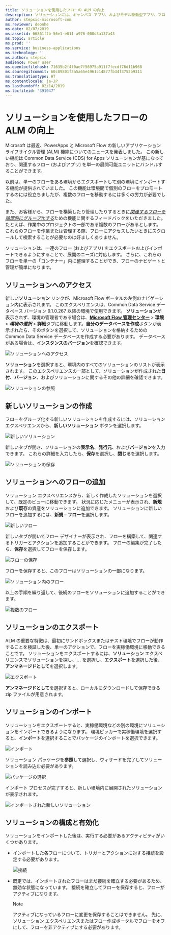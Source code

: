 ```yaml
---
title: ソリューションを使用したフローの ALM の向上
description: ソリューションには、キャンバス アプリ、およびモデル駆動型アプリ、フロー、他のコンポーネントを含めることができます。
author: stepsic-microsoft-com
ms.reviewer: deonhe
ms.date: 02/07/2019
ms.assetid: 66861f2b-56e1-e811-a976-000d3a137a43
ms.topic: article
ms.prod: ''
ms.service: business-applications
ms.technology: ''
ms.author: stepsic
audience: Power user
ms.openlocfilehash: 71635b2f4f0ae7f56975a911f7fecdf76d11b968
ms.sourcegitcommit: 60c89801f3a5a65e4961c14877fb34f3752b9311
ms.translationtype: HT
ms.contentlocale: ja-JP
ms.lasthandoff: 02/14/2019
ms.locfileid: "391047"
---
```

# <a name="improved-alm-for-flows-with-solutions"></a>ソリューションを使用したフローの ALM の向上




Microsoft は最近、PowerApps と Microsoft Flow の新しいアプリケーション ライフサイクル管理 (ALM) 機能についてのニュースを[発表](https://powerapps.microsoft.com/blog/apps-and-flows-lifecycle-management-just-got-easier/)しました。 この新しい機能は Common Data Service (CDS) for Apps ソリューションが基になっており、関連するフロー (およびアプリ) を単一の展開可能ユニットにバンドルすることができます。

以前は、単一のフローをある環境からエクスポートして別の環境にインポートする機能が提供されていました。 この機能は環境間で個別のフローをプロモートするのには役立ちましたが、複数のフローを移動するには多くの労力が必要でした。

また、お客様から、フローを構築したり管理したりするときに[*関連するフローを論理的にグループ化する*](https://powerusers.microsoft.com/t5/Flow-Ideas/Provide-a-method-of-organising-Flows/idi-p/87796)ための機能に関するフィードバックをいただきました。 たとえば、作業中のプロジェクトの一部である複数のフローがあるとします。 これらのフローを作業または管理する際、フローにアクセスしたいときにスクロールして検索することが必要なのは好ましくありません。

ソリューションは、一連のフロー (およびアプリ) をエクスポートおよびインポートできるようにすることで、展開のニーズに対応します。 さらに、これらのフローを単一の「コンテナー」内に整理することができ、フローのナビゲートと管理が簡単になります。

## <a name="accessing-solutions"></a>ソリューションへのアクセス

新しい**ソリューション** リンクが、Microsoft Flow ポータルの左側のナビゲーション内に表示されます。 このエクスペリエンスは、Common Data Service データベース バージョン 9.1.0.267 以降の環境で使用できます。 **ソリューション**が表示されず、環境の管理者である場合は、**[Microsoft Flow 管理センター](https://admin.flow.microsoft.com/)** > **環境** > ***環境の選択*** > **詳細**タブに移動します。**自分のデータベースを作成**ボタンが表示されたら、そのボタンを選択して、ソリューションを格納するための Common Data Service データベースを作成する必要があります。 データベースがある場合は、**インスタンスのバージョン**を確認できます。

![ソリューションへのアクセス](media/improve-alm-solutions/solutions-1-accessingsolutions.png "ソリューションへのアクセス")

**ソリューション**を選択すると、環境内のすべてのソリューションのリストが表示されます。 このエクスペリエンスの一部として、ソリューションが作成された**日付**、**バージョン**、およびソリューションに関するその他の詳細を確認できます。

![ソリューションの参照](media/improve-alm-solutions/solutions-2-solutionsexplorer.png "ソリューションの参照")

## <a name="creating-a-new-solution"></a>新しいソリューションの作成

フローをグループ化する新しいソリューションを作成するには、ソリューション エクスペリエンスから、**新しいソリューション** ボタンを選択します。

![新しいソリューション](media/improve-alm-solutions/solutions-3-newsolution.png "新しいソリューション")

新しいタブが開き、ソリューションの**表示名**、**発行元**、および**バージョン**を入力できます。 これらの詳細を入力したら、**保存**を選択し、**閉じる**を選択します。

![ソリューションの保存](media/improve-alm-solutions/solutions-4-savesolution.png "ソリューションの保存")

## <a name="adding-flows-to-a-solution"></a>ソリューションへのフローの追加

ソリューション エクスペリエンスから、新しく作成したソリューションを選択して、既定のビューに移動できます。 状況に応じたメニューが表示され、**新規**および**既存**の資産をソリューションに追加できます。 ソリューションに新しいフローを追加するには、**新規 – フロー**を選択します。

![新しいフロー](media/improve-alm-solutions/solutions-5-newflow.png "新しいフロー")

新しいタブが開いてフロー デザイナーが表示され、フローを構築して、関連するトリガーとアクションを追加することができます。 フローの編集が完了したら、**保存**を選択してフローを保存します。

![フローの保存](media/improve-alm-solutions/solutions-6-saveflow.png "フローの保存")

フローを保存すると、このフローはソリューションの一部になります。

![ソリューション内のフロー](media/improve-alm-solutions/solutions-7-newflow.png "ソリューション内のフロー")

以上の手順を繰り返して、後続のフローをソリューションに追加することができます。

![複数のフロー](media/improve-alm-solutions/solutions-8-multipleflows.png "複数のフロー")

## <a name="exporting-your-solution"></a>ソリューションのエクスポート

ALM の重要な特徴は、最初にサンドボックスまたはテスト環境でフローが動作することを検証した後、単一のアクションで、フローを実稼働環境に移動できることです。 ソリューションをエクスポートするには、**ソリューション** エクスペリエンスでソリューションを探し、**…** を選択し、**エクスポート**を選択した後、**アンマネージドとして**を選択します。

![エクスポート](media/improve-alm-solutions/solutions-9-export.png "エクスポート")

**アンマネージドとして**を選択すると、ローカルにダウンロードして保存できる zip ファイルが用意されます。

## <a name="importing-your-solution"></a>ソリューションのインポート

ソリューションをエクスポートすると、実稼働環境などの別の環境にソリューションをインポートできるようになります。 環境ピッカーで実稼働環境を選択すると、**インポート**を選択することでパッケージのインポートを選択できます。

![インポート](media/improve-alm-solutions/solutions-10-import.png "インポート")

ソリューション パッケージを**参照**して選択し、ウィザードを完了してソリューションを読み込む必要があります。

![パッケージの選択](media/improve-alm-solutions/solutions-11-selectpackage.png "パッケージの選択")

インポート プロセスが完了すると、新しい環境内に展開されたソリューションが表示されます。

![インポートされた新しいソリューション](media/improve-alm-solutions/solutions-12-newsolution.png "インポートされた新しいソリューション")

## <a name="configuring-and-enabling-your-solution"></a>ソリューションの構成と有効化

ソリューションをインポートした後は、実行する必要があるアクティビティがいくつかあります。

- インポートした各フローについて、トリガーとアクションに対する接続を設定する必要があります。

  ![接続](media/improve-alm-solutions/solutions-13-connections.png "接続")

- 既定では、インポートされたフローはまだ接続を確立する必要があるため、無効な状態になっています。 接続を確立してフローを保存すると、フローがアクティブになります。

  > [!NOTE]
  > アクティブになっているフローに変更を保存することはできません。 先に、ソリューション エクスペリエンスまたはフロー作成ポータルでフローをオフにして、フローを非アクティブにする必要があります。